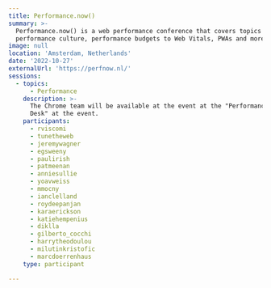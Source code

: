 ```yaml
---
title: Performance.now()
summary: >-
  Performance.now() is a web performance conference that covers topics from
  performance culture, performance budgets to Web Vitals, PWAs and more.
image: null
location: 'Amsterdam, Netherlands'
date: '2022-10-27'
externalUrl: 'https://perfnow.nl/'
sessions:
  - topics:
      - Performance
    description: >-
      The Chrome team will be available at the event at the "Performance Help
      Desk" at the event.
    participants:
      - rviscomi
      - tunetheweb
      - jeremywagner
      - egsweeny
      - paulirish
      - patmeenan
      - anniesullie
      - yoavweiss
      - mmocny
      - ianclelland
      - roydeepanjan
      - karaerickson
      - katiehempenius
      - diklla
      - gilberto_cocchi
      - harrytheodoulou
      - milutinkristofic
      - marcdoerrenhaus
    type: participant

---
```

